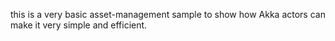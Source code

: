 this is a very basic asset-management sample to show how Akka actors can make it very simple and efficient.